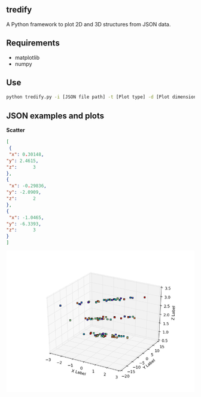 tredify
---

A Python framework to plot 2D and 3D structures from JSON data.

Requirements
---
* matplotlib
* numpy

Use
---
```bash
python tredify.py -i [JSON file path] -t [Plot type] -d [Plot dimension]
```

JSON examples and plots
---
**Scatter**
```json
[
 {
 "x": 0.30148,
"y": 2.4615,
"z":      3 
},
{
 "x": -0.29836,
"y": -2.0909,
"z":      2 
},
{
 "x": -1.0465,
"y": -6.3393,
"z":      3 
}
]
```
![Scatter Plot](img/scatter.png)
